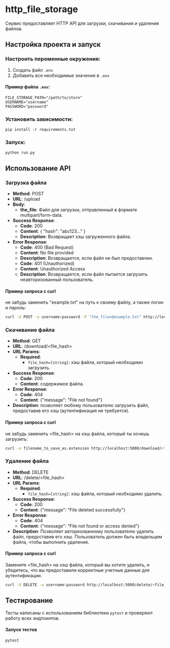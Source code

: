 # http_file_storage
Сервис предоставляет HTTP API для загрузки, скачивания и удаления файлов.

## Настройка проекта и запуск 
### Настроить переменные окружения:
1. Создать файл `.env`
2. Добавить все необходимые значения в `.env`
#### Пример файла `.env`:
```text
FILE_STORAGE_PATH="/path/to/store"
USERNAME="username"
PASSWORD="password"
```
   
### Установить зависимости:
```commandline
pip install -r requirements.txt
```
### Запуск:
```commandline
python run.py
```

## Использование API
### Загрузка файла
- **Method**: POST
- **URL**: /upload
- **Body**:
  - **the_file**: Файл для загрузки, отправленный в формате multipart/form-data.
- **Success Response**:
  - **Code**: 200
  - **Content**: { "hash": "abc123..." }
  - **Description**: Возвращает хэш загруженного файла.
- **Error Response**:
  - **Code**: 400 (Bad Request)
  - **Content**: No file provided
  - **Description**: Возвращается, если файл не был предоставлен.
  - **Code**: 401 (Unauthorized)
  - **Content**: Unauthorized Access
  - **Description**: Возвращается, если файл пытается загрузить неавторизованный пользователь.

#### Пример запроса с curl
не забудь заменить "example.txt" на путь к своему файлу, а также логин и пароль:
```bash
curl -X POST -u username:password -F "the_file=@example.txt" http://localhost:5000/upload
```

### Скачивание файла

- **Method**: GET
- **URL**: /download/<file_hash>
- **URL Params**:
  - **Required**:
    - `file_hash=[string]`: хэш файла, который необходимо загрузить.
- **Success Response**:
  - **Code**: 200
  - **Content**: содержимое файла.
- **Error Response**:
  - **Code**: 404
  - **Content**: {"message": "File not found"}
- **Description**: позволяет любому пользователю загрузить файл, предоставив его хэш (аутентификация не требуется).

#### Пример запроса с curl
не забудь заменить <file_hash> на хэш файла, который ты хочешь загрузить:

```bash
curl -o filename_to_save_as.extension http://localhost:5000/download/<file_hash>
```

### Удаление файла

- **Method**: DELETE
- **URL**: /delete/<file_hash>
- **URL Params**:
  - **Required**:
    - `file_hash=[string]`: хэш файла, который необходимо удалить.
- **Success Response**:
  - **Code**: 200
  - **Content**: {"message": "File deleted successfully"}
- **Error Response**:
  - **Code**: 404
  - **Content**: {"message": "File not found or access denied"}
- **Description**: Позволяет авторизованному пользователю удалить файл, предоставив его хэш. Пользователь должен быть владельцем файла, чтобы выполнить удаление.
#### Пример запроса с curl
Замените <file_hash> на хэш файла, который вы хотите удалить, и убедитесь, что вы предоставили корректные учетные данные для аутентификации.
```bash
curl -X DELETE -u username:password http://localhost:5000/delete/<file_hash>
```

## Тестирование
Тесты написаны с использованием библиотеки `pytest` и проверяют работу всех эндпоинтов.
#### Запуск тестов
```bash
pytest
```
